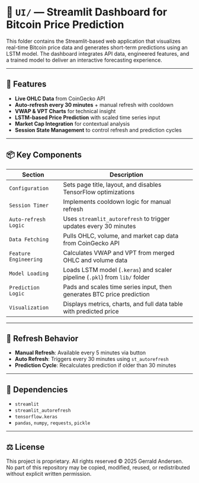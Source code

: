 # 📁 `UI/` — Streamlit Dashboard for Bitcoin Price Prediction

This folder contains the Streamlit-based web application that visualizes real-time Bitcoin price data and generates short-term predictions using an LSTM model. The dashboard integrates API data, engineered features, and a trained model to deliver an interactive forecasting experience.

---

## 🚀 Features

- **Live OHLC Data** from CoinGecko API
- **Auto-refresh every 30 minutes** + manual refresh with cooldown
- **VWAP & VPT Charts** for technical insight
- **LSTM-based Price Prediction** with scaled time series input
- **Market Cap Integration** for contextual analysis
- **Session State Management** to control refresh and prediction cycles

---

## 📦 Key Components

| Section                      | Description                                                                 |
|-----------------------------|-----------------------------------------------------------------------------|
| `Configuration`             | Sets page title, layout, and disables TensorFlow optimizations              |
| `Session Timer`             | Implements cooldown logic for manual refresh                                |
| `Auto-refresh Logic`        | Uses `streamlit_autorefresh` to trigger updates every 30 minutes            |
| `Data Fetching`             | Pulls OHLC, volume, and market cap data from CoinGecko API                  |
| `Feature Engineering`       | Calculates VWAP and VPT from merged OHLC and volume data                    |
| `Model Loading`             | Loads LSTM model (`.keras`) and scaler pipeline (`.pkl`) from `lib/` folder |
| `Prediction Logic`          | Pads and scales time series input, then generates BTC price prediction      |
| `Visualization`             | Displays metrics, charts, and full data table with predicted price          |

---

## 🔄 Refresh Behavior

- **Manual Refresh**: Available every 5 minutes via button
- **Auto Refresh**: Triggers every 30 minutes using `st_autorefresh`
- **Prediction Cycle**: Recalculates prediction if older than 30 minutes

---

## 📁 Dependencies

- `streamlit`
- `streamlit_autorefresh`
- `tensorflow.keras`
- `pandas`, `numpy`, `requests`, `pickle`

---

## ⚖️ License

This project is proprietary. All rights reserved © 2025 Gerrald Andersen.  
No part of this repository may be copied, modified, reused, or redistributed without explicit written permission.
